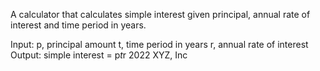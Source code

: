 A calculator that calculates simple interest given principal, annual rate of interest and time period in years.

Input:
  p, principal amount
  t, time period in years
  r, annual rate of interest
Output:
  simple interest = p*t*r
2 0 2 2   X Y Z ,   I n c  
 